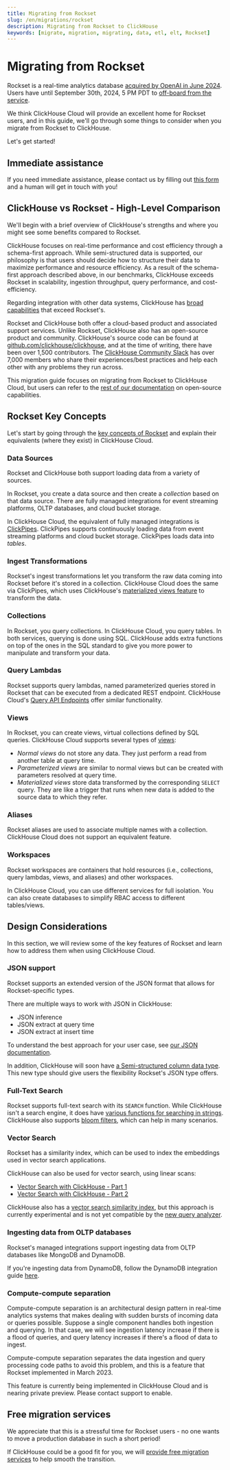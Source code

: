 ```yaml
---
title: Migrating from Rockset
slug: /en/migrations/rockset
description: Migrating from Rockset to ClickHouse
keywords: [migrate, migration, migrating, data, etl, elt, Rockset]
---
```


# Migrating from Rockset

Rockset is a real-time analytics database [acquired by OpenAI in June 2024](https://rockset.com/blog/openai-acquires-rockset/).
Users have until September 30th, 2024, 5 PM PDT to [off-board from the service](https://docs.rockset.com/documentation/docs/faq).

We think ClickHouse Cloud will provide an excellent home for Rockset users, and in this guide, we'll go through some things to consider when you migrate from Rockset to ClickHouse.

Let's get started!

## Immediate assistance

If you need immediate assistance, please contact us by filling out [this form](https://clickhouse.com/company/contact?loc=docs-rockest-migrations) and a human will get in touch with you! 


## ClickHouse vs Rockset - High-Level Comparison

We'll begin with a brief overview of ClickHouse's strengths and where you might see some benefits compared to Rockset.

ClickHouse focuses on real-time performance and cost efficiency through a schema-first approach. 
While semi-structured data is supported, our philosophy is that users should decide how to structure their data to maximize performance and resource efficiency. 
As a result of the schema-first approach described above, in our benchmarks, ClickHouse exceeds Rockset in scalability, ingestion throughput, query performance, and cost-efficiency.

Regarding integration with other data systems, ClickHouse has [broad capabilities](/en/integrations) that exceed Rockset's.

Rockset and ClickHouse both offer a cloud-based product and associated support services.
Unlike Rockset, ClickHouse also has an open-source product and community.
ClickHouse's source code can be found at [github.com/clickhouse/clickhouse](https://github.com/clickhouse/clickhouse), and at the time of writing, there have been over 1,500 contributors.
The [ClickHouse Community Slack](https://clickhouse.com/slack) has over 7,000 members who share their experiences/best practices and help each other with any problems they run across.

This migration guide focuses on migrating from Rockset to ClickHouse Cloud, but users can refer to the [rest of our documentation](/) on open-source capabilities.

## Rockset Key Concepts

Let's start by going through the [key concepts of Rockset](https://docs.rockset.com/documentation/docs/key-concepts) and explain their equivalents (where they exist) in ClickHouse Cloud.

### Data Sources

Rockset and ClickHouse both support loading data from a variety of sources. 

In Rockset, you create a data source and then create a _collection_ based on that data source.
There are fully managed integrations for event streaming platforms, OLTP databases, and cloud bucket storage.

In ClickHouse Cloud, the equivalent of fully managed integrations is [ClickPipes](/docs/en/integrations/clickpipes).
ClickPipes supports continuously loading data from event streaming platforms and cloud bucket storage.
ClickPipes loads data into _tables_.

### Ingest Transformations

Rockset's ingest transformations let you transform the raw data coming into Rockset before it's stored in a collection.
ClickHouse Cloud does the same via ClickPipes, which uses ClickHouse's [materialized views feature](/en/guides/developer/cascading-materialized-views) to transform the data.

### Collections

In Rockset, you query collections. In ClickHouse Cloud, you query tables.
In both services, querying is done using SQL.
ClickHouse adds extra functions on top of the ones in the SQL standard to give you more power to manipulate and transform your data.

### Query Lambdas

Rockset supports query lambdas, named parameterized queries stored in Rockset that can be executed from a dedicated REST endpoint.
ClickHouse Cloud's [Query API Endpoints](/en/cloud/get-started/query-endpoints) offer similar functionality.

### Views

In Rockset, you can create views, virtual collections defined by SQL queries.
ClickHouse Cloud supports several types of [views](/en/sql-reference/statements/create/view):

* _Normal views_ do not store any data. They just perform a read from another table at query time.
* _Parameterized views_ are similar to normal views but can be created with parameters resolved at query time.
* _Materialized views_ store data transformed by the corresponding `SELECT` query. They are like a trigger that runs when new data is added to the source data to which they refer.

### Aliases

Rockset aliases are used to associate multiple names with a collection.
ClickHouse Cloud does not support an equivalent feature.

### Workspaces

Rockset workspaces are containers that hold resources (i.e., collections, query lambdas, views, and aliases) and other workspaces.

In ClickHouse Cloud, you can use different services for full isolation.
You can also create databases to simplify RBAC access to different tables/views. 

## Design Considerations

In this section, we will review some of the key features of Rockset and learn how to address them when using ClickHouse Cloud. 

### JSON support

Rockset supports an extended version of the JSON format that allows for Rockset-specific types.

There are multiple ways to work with JSON in ClickHouse:

* JSON inference
* JSON extract at query time
* JSON extract at insert time

To understand the best approach for your user case, see [our JSON documentation](/docs/en/integrations/data-formats/json/overview).

In addition, ClickHouse will soon have [a Semi-structured column data type](https://github.com/ClickHouse/ClickHouse/issues/54864).
This new type should give users the flexibility Rockset's JSON type offers.

### Full-Text Search

Rockset supports full-text search with its `SEARCH` function.
While ClickHouse isn't a search engine, it does have [various functions for searching in strings](/en/sql-reference/functions/string-search-functions). 
ClickHouse also supports [bloom filters](/en/optimize/skipping-indexes), which can help in many scenarios.

### Vector Search

Rockset has a similarity index, which can be used to index the embeddings used in vector search applications.

ClickHouse can also be used for vector search, using linear scans:
- [Vector Search with ClickHouse - Part 1](https://clickhouse.com/blog/vector-search-clickhouse-p1?loc=docs-rockest-migrations)
- [Vector Search with ClickHouse - Part 2](https://clickhouse.com/blog/vector-search-clickhouse-p2?loc=docs-rockest-migrations)

ClickHouse also has a [vector search similarity index](https://clickhouse.com/docs/en/engines/table-engines/mergetree-family/annindexes), but this approach is currently experimental and is not yet compatible by the [new query analyzer](https://clickhouse.com/docs/en/guides/developer/understanding-query-execution-with-the-analyzer). 

### Ingesting data from OLTP databases

Rockset's managed integrations support ingesting data from OLTP databases like MongoDB and DynamoDB.

If you're ingesting data from DynamoDB, follow the DynamoDB integration guide [here](/docs/en/integrations/data-ingestion/dbms/dynamodb/index.md).

### Compute-compute separation

Compute-compute separation is an architectural design pattern in real-time analytics systems that makes dealing with sudden bursts of incoming data or queries possible.
Suppose a single component handles both ingestion and querying. 
In that case, we will see ingestion latency increase if there is a flood of queries, and query latency increases if there's a flood of data to ingest.

Compute-compute separation separates the data ingestion and query processing code paths to avoid this problem, and this is a feature that Rockset implemented in March 2023.

This feature is currently being implemented in ClickHouse Cloud and is nearing private preview. Please contact support to enable.

## Free migration services

We appreciate that this is a stressful time for Rockset users - no one wants to move a production database in such a short period!

If ClickHouse could be a good fit for you, we will [provide free migration services](https://clickhouse.com/comparison/rockset?loc=docs-rockest-migrations) to help smooth the transition. 
